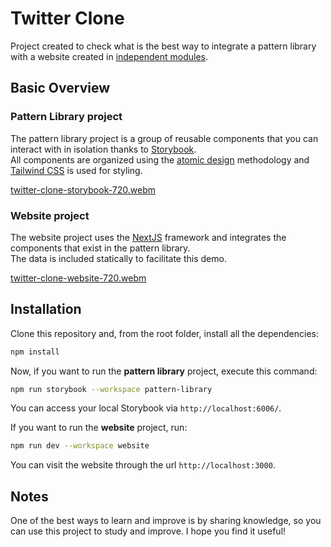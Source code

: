 # Twitter Clone

Project created to check what is the best way to integrate a pattern library with a website created in [independent modules](https://docs.npmjs.com/cli/v7/using-npm/workspaces).

## Basic Overview

### Pattern Library project

The pattern library project is a group of reusable components that you can interact with in isolation thanks to [Storybook](https://storybook.js.org/).\
All components are organized using the [atomic design](https://bradfrost.com/blog/post/atomic-web-design/) methodology and [Tailwind CSS](https://tailwindcss.com/) is used for styling.

[twitter-clone-storybook-720.webm](https://user-images.githubusercontent.com/978229/214545983-d45104ec-8019-44b5-9fa8-dc898f7ecf4c.webm)

### Website project

The website project uses the [NextJS](https://nextjs.org/) framework and integrates the components that exist in the pattern library.\
The data is included statically to facilitate this demo.

[twitter-clone-website-720.webm](https://user-images.githubusercontent.com/978229/214546173-a49753f2-be53-444d-9e5c-77329fba41d7.webm)

## Installation

Clone this repository and, from the root folder, install all the dependencies:

```bash
npm install
```

Now, if you want to run the **pattern library** project, execute this command:

```bash
npm run storybook --workspace pattern-library
```

You can access your local Storybook via `http://localhost:6006/`.

If you want to run the **website** project, run:

```bash
npm run dev --workspace website
```

You can visit the website through the url `http://localhost:3000`.

## Notes

One of the best ways to learn and improve is by sharing knowledge, so you can use this project to study and improve. I hope you find it useful!
